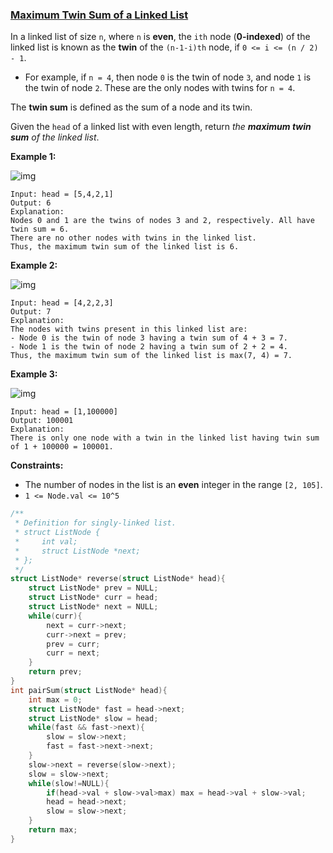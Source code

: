 ### [Maximum Twin Sum of a Linked List](https://leetcode.com/problems/maximum-twin-sum-of-a-linked-list/)

In a linked list of size `n`, where `n` is **even**, the `ith` node (**0-indexed**) of the linked list is known as the **twin** of the `(n-1-i)th` node, if `0 <= i <= (n / 2) - 1`.

- For example, if `n = 4`, then node `0` is the twin of node `3`, and node `1` is the twin of node `2`. These are the only nodes with twins for `n = 4`.

The **twin sum** is defined as the sum of a node and its twin.

Given the `head` of a linked list with even length, return *the **maximum twin sum** of the linked list*.

 

**Example 1:**

![img](https://assets.leetcode.com/uploads/2021/12/03/eg1drawio.png)

```
Input: head = [5,4,2,1]
Output: 6
Explanation:
Nodes 0 and 1 are the twins of nodes 3 and 2, respectively. All have twin sum = 6.
There are no other nodes with twins in the linked list.
Thus, the maximum twin sum of the linked list is 6. 
```

**Example 2:**

![img](https://assets.leetcode.com/uploads/2021/12/03/eg2drawio.png)

```
Input: head = [4,2,2,3]
Output: 7
Explanation:
The nodes with twins present in this linked list are:
- Node 0 is the twin of node 3 having a twin sum of 4 + 3 = 7.
- Node 1 is the twin of node 2 having a twin sum of 2 + 2 = 4.
Thus, the maximum twin sum of the linked list is max(7, 4) = 7. 
```

**Example 3:**

![img](https://assets.leetcode.com/uploads/2021/12/03/eg3drawio.png)

```
Input: head = [1,100000]
Output: 100001
Explanation:
There is only one node with a twin in the linked list having twin sum of 1 + 100000 = 100001.
```

 

**Constraints:**

- The number of nodes in the list is an **even** integer in the range `[2, 105]`.
- `1 <= Node.val <= 10^5`

```C
/**
 * Definition for singly-linked list.
 * struct ListNode {
 *     int val;
 *     struct ListNode *next;
 * };
 */
struct ListNode* reverse(struct ListNode* head){
    struct ListNode* prev = NULL;
    struct ListNode* curr = head;
    struct ListNode* next = NULL;
    while(curr){
        next = curr->next;
        curr->next = prev;
        prev = curr;
        curr = next;
    }
    return prev;
}
int pairSum(struct ListNode* head){
    int max = 0;
    struct ListNode* fast = head->next;
    struct ListNode* slow = head;
    while(fast && fast->next){
        slow = slow->next;
        fast = fast->next->next;
    }
    slow->next = reverse(slow->next);
    slow = slow->next;
    while(slow!=NULL){
        if(head->val + slow->val>max) max = head->val + slow->val;
        head = head->next;
        slow = slow->next;
    }
    return max;
}
```

